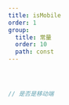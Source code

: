 ```yaml
---
title: isMobile
order: 1
group:
  title: 常量
  order: 10
  path: const
---
```



```jsx



// 是否是移动端



```

